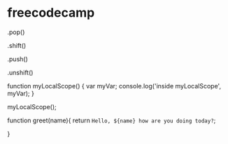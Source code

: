 # freecodecamp
.pop() 

.shift()

.push()

.unshift()


function myLocalScope() {
  var myVar;
  console.log('inside myLocalScope', myVar);
}

myLocalScope();

function greet(name){
  return `Hello, ${name} how are you doing today?`;
  
}
